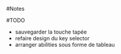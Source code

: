 #Notes

#TODO
- sauvegarder la touche tapée
- refaire design du key selector
- arranger abilities sous forme de tableau
